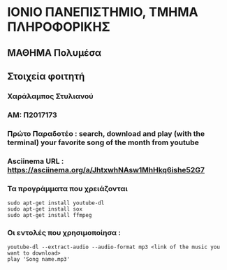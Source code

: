 # ΙΟΝΙΟ ΠΑΝΕΠΙΣΤΗΜΙΟ, ΤΜΗΜΑ ΠΛΗΡΟΦΟΡΙΚΗΣ 
## ΜΑΘΗΜΑ Πολυμέσα 

## Στοιχεία φοιτητή  
### Χαράλαμπος Στυλιανού
### ΑΜ: Π2017173

### Πρώτο Παραδοτέο : search, download and play (with the terminal) your favorite song of the month from youtube
### Asciinema URL : https://asciinema.org/a/JhtxwhNAsw1MhHkq6ishe52G7

### Τα προγράμματα που χρειάζονται

```
sudo apt-get install youtube-dl
sudo apt-get install sox
sudo apt-get install ffmpeg
```

### Οι εντολές που χρησιμοποίησα :

```
youtube-dl --extract-audio --audio-format mp3 <link of the music you want to download>
play 'Song name.mp3'
```
